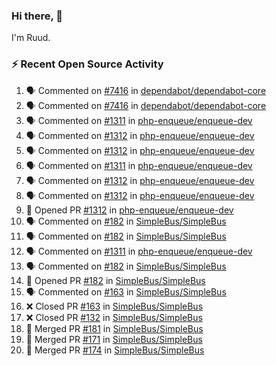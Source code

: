 ### Hi there, 👋

I'm Ruud.
 
### :zap: Recent Open Source Activity

<!--START_SECTION:activity-->
1. 🗣 Commented on [#7416](https://github.com/dependabot/dependabot-core/issues/7416#issuecomment-1683656068) in [dependabot/dependabot-core](https://github.com/dependabot/dependabot-core)
2. 🗣 Commented on [#7416](https://github.com/dependabot/dependabot-core/issues/7416#issuecomment-1683465225) in [dependabot/dependabot-core](https://github.com/dependabot/dependabot-core)
3. 🗣 Commented on [#1311](https://github.com/php-enqueue/enqueue-dev/pull/1311#issuecomment-1682167966) in [php-enqueue/enqueue-dev](https://github.com/php-enqueue/enqueue-dev)
4. 🗣 Commented on [#1312](https://github.com/php-enqueue/enqueue-dev/pull/1312#issuecomment-1682167215) in [php-enqueue/enqueue-dev](https://github.com/php-enqueue/enqueue-dev)
5. 🗣 Commented on [#1312](https://github.com/php-enqueue/enqueue-dev/pull/1312#issuecomment-1682157077) in [php-enqueue/enqueue-dev](https://github.com/php-enqueue/enqueue-dev)
6. 🗣 Commented on [#1311](https://github.com/php-enqueue/enqueue-dev/pull/1311#issuecomment-1682086248) in [php-enqueue/enqueue-dev](https://github.com/php-enqueue/enqueue-dev)
7. 🗣 Commented on [#1312](https://github.com/php-enqueue/enqueue-dev/pull/1312#issuecomment-1682075974) in [php-enqueue/enqueue-dev](https://github.com/php-enqueue/enqueue-dev)
8. 🗣 Commented on [#1312](https://github.com/php-enqueue/enqueue-dev/pull/1312#issuecomment-1681742704) in [php-enqueue/enqueue-dev](https://github.com/php-enqueue/enqueue-dev)
9. 💪 Opened PR [#1312](https://github.com/php-enqueue/enqueue-dev/pull/1312) in [php-enqueue/enqueue-dev](https://github.com/php-enqueue/enqueue-dev)
10. 🗣 Commented on [#182](https://github.com/SimpleBus/SimpleBus/pull/182#issuecomment-1681060210) in [SimpleBus/SimpleBus](https://github.com/SimpleBus/SimpleBus)
11. 🗣 Commented on [#182](https://github.com/SimpleBus/SimpleBus/pull/182#issuecomment-1681029340) in [SimpleBus/SimpleBus](https://github.com/SimpleBus/SimpleBus)
12. 🗣 Commented on [#1311](https://github.com/php-enqueue/enqueue-dev/pull/1311#issuecomment-1680925387) in [php-enqueue/enqueue-dev](https://github.com/php-enqueue/enqueue-dev)
13. 🗣 Commented on [#182](https://github.com/SimpleBus/SimpleBus/pull/182#issuecomment-1680907068) in [SimpleBus/SimpleBus](https://github.com/SimpleBus/SimpleBus)
14. 💪 Opened PR [#182](https://github.com/SimpleBus/SimpleBus/pull/182) in [SimpleBus/SimpleBus](https://github.com/SimpleBus/SimpleBus)
15. 🗣 Commented on [#163](https://github.com/SimpleBus/SimpleBus/pull/163#issuecomment-1680896444) in [SimpleBus/SimpleBus](https://github.com/SimpleBus/SimpleBus)
16. ❌ Closed PR [#163](https://github.com/SimpleBus/SimpleBus/pull/163) in [SimpleBus/SimpleBus](https://github.com/SimpleBus/SimpleBus)
17. ❌ Closed PR [#132](https://github.com/SimpleBus/SimpleBus/pull/132) in [SimpleBus/SimpleBus](https://github.com/SimpleBus/SimpleBus)
18. 🎉 Merged PR [#181](https://github.com/SimpleBus/SimpleBus/pull/181) in [SimpleBus/SimpleBus](https://github.com/SimpleBus/SimpleBus)
19. 🎉 Merged PR [#171](https://github.com/SimpleBus/SimpleBus/pull/171) in [SimpleBus/SimpleBus](https://github.com/SimpleBus/SimpleBus)
20. 🎉 Merged PR [#174](https://github.com/SimpleBus/SimpleBus/pull/174) in [SimpleBus/SimpleBus](https://github.com/SimpleBus/SimpleBus)
<!--END_SECTION:activity-->
